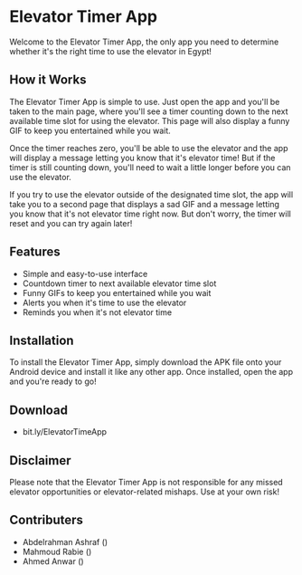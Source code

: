 # Elevator Timer App
Welcome to the Elevator Timer App, the only app you need to determine whether it's the right time to use the elevator in Egypt!

## How it Works
The Elevator Timer App is simple to use. Just open the app and you'll be taken to the main page, where you'll see a timer counting down to the next available time slot for using the elevator. This page will also display a funny GIF to keep you entertained while you wait.

Once the timer reaches zero, you'll be able to use the elevator and the app will display a message letting you know that it's elevator time! But if the timer is still counting down, you'll need to wait a little longer before you can use the elevator.

If you try to use the elevator outside of the designated time slot, the app will take you to a second page that displays a sad GIF and a message letting you know that it's not elevator time right now. But don't worry, the timer will reset and you can try again later!

## Features
* Simple and easy-to-use interface
* Countdown timer to next available elevator time slot
* Funny GIFs to keep you entertained while you wait
* Alerts you when it's time to use the elevator
* Reminds you when it's not elevator time

## Installation
To install the Elevator Timer App, simply download the APK file onto your Android device and install it like any other app. Once installed, open the app and you're ready to go!

## Download 

- bit.ly/ElevatorTimeApp

## Disclaimer
Please note that the Elevator Timer App is not responsible for any missed elevator opportunities or elevator-related mishaps. Use at your own risk!

## Contributers
-  Abdelrahman Ashraf ()
- Mahmoud Rabie ()
- Ahmed Anwar ()
